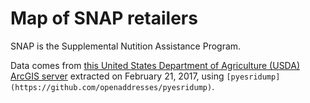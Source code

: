 # Map of SNAP retailers

SNAP is the Supplemental Nutition Assistance Program.

Data comes from [this United States Department of Agriculture (USDA) ArcGIS server](http://snap-load-balancer-244858692.us-east-1.elb.amazonaws.com/ArcGIS/rest/services/retailer/MapServer/0) extracted on February 21, 2017, using `[pyesridump](https://github.com/openaddresses/pyesridump)`. 
